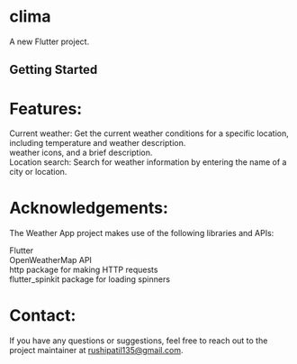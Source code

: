 # clima

A new Flutter project.

## Getting Started

# Features: 
Current weather: Get the current weather conditions for a specific location, including temperature and weather description.  <br/>
weather icons, and a brief description.  <br/>
Location search: Search for weather information by entering the name of a city or location.  <br/>

# Acknowledgements: 
The Weather App project makes use of the following libraries and APIs:

Flutter  <br/>
OpenWeatherMap API  <br/>
http package for making HTTP requests  <br/>
flutter_spinkit package for loading spinners  <br/>

# Contact: 
If you have any questions or suggestions, feel free to reach out to the project maintainer at rushipatil135@gmail.com.

